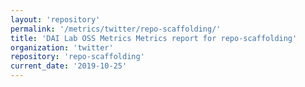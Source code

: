 ```yaml
---
layout: 'repository'
permalink: '/metrics/twitter/repo-scaffolding/'
title: 'DAI Lab OSS Metrics Metrics report for repo-scaffolding'
organization: 'twitter'
repository: 'repo-scaffolding'
current_date: '2019-10-25'
---
```

